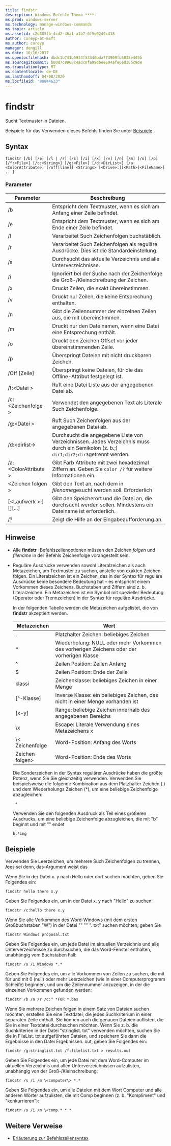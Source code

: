 ```yaml
---
title: findstr
description: Windows-Befehle Thema ****-
ms.prod: windows-server
ms.technology: manage-windows-commands
ms.topic: article
ms.assetid: c2d803fb-4cd2-46a1-a1b7-6f5e0249c418
author: coreyp-at-msft
ms.author: coreyp
manager: dongill
ms.date: 10/16/2017
ms.openlocfilehash: dbdc1b741b5934f53340bda773909fb5035e449b
ms.sourcegitcommit: b00d7c8968c4adc8f699dbee694afe6ed36bc9de
ms.translationtype: MT
ms.contentlocale: de-DE
ms.lasthandoff: 04/08/2020
ms.locfileid: "80844633"
---
```

# <a name="findstr"></a>findstr

Sucht Textmuster in Dateien.

Beispiele für das Verwenden dieses Befehls finden Sie unter [Beispiele](#examples).

## <a name="syntax"></a>Syntax

```
findstr [/b] [/e] [/l | /r] [/s] [/i] [/x] [/v] [/n] [/m] [/o] [/p] [/f:<File>] [/c:<String>] [/g:<File>] [/d:<DirList>] [/a:<ColorAttribute>] [/off[line]] <Strings> [<Drive>:][<Path>]<FileName>[ ...]
```

### <a name="parameters"></a>Parameter

|Parameter|Beschreibung|
|---------|-----------|
|/b|Entspricht dem Textmuster, wenn es sich am Anfang einer Zeile befindet.|
|/e|Entspricht dem Textmuster, wenn es sich am Ende einer Zeile befindet.|
|/l|Verarbeitet Such Zeichenfolgen buchstäblich.|
|/r|Verarbeitet Such Zeichenfolgen als reguläre Ausdrücke. Dies ist die Standardeinstellung.|
|/s|Durchsucht das aktuelle Verzeichnis und alle Unterverzeichnisse.|
|/i|Ignoriert bei der Suche nach der Zeichenfolge die Groß-/Kleinschreibung der Zeichen.|
|/x|Druckt Zeilen, die exakt übereinstimmen.|
|/v|Druckt nur Zeilen, die keine Entsprechung enthalten.|
|/n|Gibt die Zeilennummer der einzelnen Zeilen aus, die mit übereinstimmen.|
|/m|Druckt nur den Dateinamen, wenn eine Datei eine Entsprechung enthält.|
|/o|Druckt den Zeichen Offset vor jeder übereinstimmenden Zeile.|
|/p|Überspringt Dateien mit nicht druckbaren Zeichen.|
|/Off [Zeile]|Überspringt keine Dateien, für die das Offline-Attribut festgelegt ist.|
|/f:\<Datei >|Ruft eine Datei Liste aus der angegebenen Datei ab.|
|/c:\<Zeichenfolge >|Verwendet den angegebenen Text als Literale Such Zeichenfolge.|
|/g:\<Datei >|Ruft Such Zeichenfolgen aus der angegebenen Datei ab.|
|/d:\<dirlist->|Durchsucht die angegebene Liste von Verzeichnissen. Jedes Verzeichnis muss durch ein Semikolon (z. b.;) `dir1;dir2;dir3`getrennt werden.|
|/a:\<ColorAttribute >|Gibt Farb Attribute mit zwei hexadezimal Ziffern an. Geben Sie `color /?` für weitere Informationen ein.|
|\<Zeichen folgen >|Gibt den Text an, nach dem in *filename*gesucht werden soll. Erforderlich|
|[\<Laufwerk >:] [<Path>]<FileName>[...]|Gibt den Speicherort und die Datei an, die durchsucht werden sollen. Mindestens ein Dateiname ist erforderlich.|
|/?|Zeigt die Hilfe an der Eingabeaufforderung an.|

## <a name="remarks"></a>Hinweise

- Alle **findstr** -Befehlszeilenoptionen müssen den Zeichen *folgen* und *filename* in der Befehls Zeichenfolge vorangestellt sein.
- Reguläre Ausdrücke verwenden sowohl Literalzeichen als auch Metazeichen, um Textmuster zu suchen, anstelle von exakten Zeichen folgen. Ein Literalzeichen ist ein Zeichen, das in der Syntax für reguläre Ausdrücke keine besondere Bedeutung hat – es entspricht einem Vorkommen dieses Zeichens. Buchstaben und Ziffern sind z. b. Literalzeichen. Ein Metazeichen ist ein Symbol mit spezieller Bedeutung (Operator oder Trennzeichen) in der Syntax für reguläre Ausdrücke.

  In der folgenden Tabelle werden die Metazeichen aufgelistet, die von **findstr** akzeptiert werden.  

  |Metazeichen|Wert|
  |-------------|-----|
  |.|Platzhalter Zeichen: beliebiges Zeichen|
  |*|Wiederholung: NULL oder mehr Vorkommen des vorherigen Zeichens oder der vorherigen Klasse|
  |^|Zeilen Position: Zeilen Anfang|
  |$|Zeilen Position: Ende der Zeile|
  |klassi|Zeichenklasse: beliebiges Zeichen in einer Menge|
  |[^-Klasse]|Inverse Klasse: ein beliebiges Zeichen, das nicht in einer Menge vorhanden ist|
  |[x-y]|Range: beliebige Zeichen innerhalb des angegebenen Bereichs|
  |\x|Escape: Literale Verwendung eines Metazeichens x|
  |\\< Zeichenfolge|Word-Position: Anfang des Worts|
  |Zeichen folgen\>|Word-Position: Ende des Worts|

  Die Sonderzeichen in der Syntax regulärer Ausdrücke haben die größte Potenz, wenn Sie Sie gleichzeitig verwenden. Verwenden Sie beispielsweise die folgende Kombination aus dem Platzhalter Zeichen (.) und dem Wiederholungs Zeichen (*), um eine beliebige Zeichenfolge abzugleichen:

  ```
  .*
  ``` 

  Verwenden Sie den folgenden Ausdruck als Teil eines größeren Ausdrucks, um eine beliebige Zeichenfolge abzugleichen, die mit "b" beginnt und mit "" endet 

  ```
  b.*ing
  ```

## <a name="examples"></a>Beispiele

Verwenden Sie Leerzeichen, um mehrere Such Zeichenfolgen zu trennen, **/c**es sei denn, das-Argument weist das

Wenn Sie in der Datei x. y nach Hello oder dort suchen möchten, geben Sie Folgendes ein:

```
findstr hello there x.y 
```

Geben Sie Folgendes ein, um in der Datei x. y nach "Hello" zu suchen:

```
findstr /c:hello there x.y 
```

Wenn Sie alle Vorkommen des Word-Windows (mit dem ersten Großbuchstaben "W") in der Datei "" "" ". txt" suchen möchten, geben Sie

```
findstr Windows proposal.txt 
```

Geben Sie Folgendes ein, um jede Datei im aktuellen Verzeichnis und alle Unterverzeichnisse zu durchsuchen, die das Word-Fenster enthalten, unabhängig vom Buchstaben Fall:

```
findstr /s /i Windows *.* 
```

Geben Sie Folgendes ein, um alle Vorkommen von Zeilen zu suchen, die mit für und mit 0 (null) oder mehr Leerzeichen (wie in einer Computerprogramm Schleife) beginnen, und um die Zeilennummer anzuzeigen, in der die einzelnen Vorkommen gefunden werden:

```
findstr /b /n /r /c:^ *FOR *.bas 
```

Wenn Sie mehrere Zeichen folgen in einem Satz von Dateien suchen möchten, erstellen Sie eine Textdatei, die jedes Suchkriterium in einer separaten Zeile enthält. Sie können auch die genauen Dateien auflisten, die Sie in einer Textdatei durchsuchen möchten. Wenn Sie z. b. die Suchkriterien in der Datei "stringlist. txt" verwenden möchten, suchen Sie die in FileList. txt aufgeführten Dateien, und speichern Sie dann die Ergebnisse in den Datei Ergebnissen. out, geben Sie Folgendes ein:

```
findstr /g:stringlist.txt /f:filelist.txt > results.out 
```

Geben Sie Folgendes ein, um jede Datei mit dem Word-Computer im aktuellen Verzeichnis und allen Unterverzeichnissen aufzulisten, unabhängig von der Groß-/Kleinschreibung:

```
findstr /s /i /m \<computer\> *.*
```

Geben Sie Folgendes ein, um alle Dateien mit dem Wort Computer und alle anderen Wörter aufzulisten, die mit Comp beginnen (z. b. "Kompliment" und "konkurrieren"):

```
findstr /s /i /m \<comp.* *.*
```

## <a name="additional-references"></a>Weitere Verweise

- [Erläuterung zur Befehlszeilensyntax](command-line-syntax-key.md)
